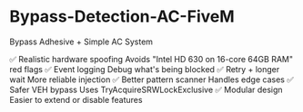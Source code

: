 # Bypass-Detection-AC-FiveM
Bypass Adhesive + Simple AC System

✅ Realistic hardware spoofing
Avoids "Intel HD 630 on 16-core 64GB RAM" red flags
✅ Event logging
Debug what's being blocked
✅ Retry + longer wait
More reliable injection
✅ Better pattern scanner
Handles edge cases
✅ Safer VEH bypass
Uses
TryAcquireSRWLockExclusive
✅ Modular design
Easier to extend or disable features
